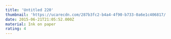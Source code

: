 ```yaml
---
title: 'Untitled 220'
thumbnail: 'https://ucarecdn.com/287b3fc2-b4a4-4f90-b733-0a6e1c406817/'
date: 2015-06-21T21:05:52.000Z
material: Ink on paper
rating: 4
---
```

